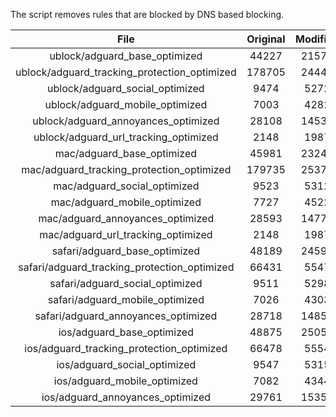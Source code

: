 The script removes rules that are blocked by DNS based blocking.


| File | Original | Modified |
|:----:|:-----:|:-----:|
| ublock/adguard_base_optimized | 44227 | 21572 |
| ublock/adguard_tracking_protection_optimized | 178705 | 24442 |
| ublock/adguard_social_optimized | 9474 | 5272 |
| ublock/adguard_mobile_optimized | 7003 | 4282 |
| ublock/adguard_annoyances_optimized | 28108 | 14539 |
| ublock/adguard_url_tracking_optimized | 2148 | 1987 |
| mac/adguard_base_optimized | 45981 | 23246 |
| mac/adguard_tracking_protection_optimized | 179735 | 25375 |
| mac/adguard_social_optimized | 9523 | 5312 |
| mac/adguard_mobile_optimized | 7727 | 4522 |
| mac/adguard_annoyances_optimized | 28593 | 14775 |
| mac/adguard_url_tracking_optimized | 2148 | 1987 |
| safari/adguard_base_optimized | 48189 | 24594 |
| safari/adguard_tracking_protection_optimized | 66431 | 5547 |
| safari/adguard_social_optimized | 9511 | 5298 |
| safari/adguard_mobile_optimized | 7026 | 4303 |
| safari/adguard_annoyances_optimized | 28718 | 14852 |
| ios/adguard_base_optimized | 48875 | 25052 |
| ios/adguard_tracking_protection_optimized | 66478 | 5554 |
| ios/adguard_social_optimized | 9547 | 5315 |
| ios/adguard_mobile_optimized | 7082 | 4344 |
| ios/adguard_annoyances_optimized | 29761 | 15352 |